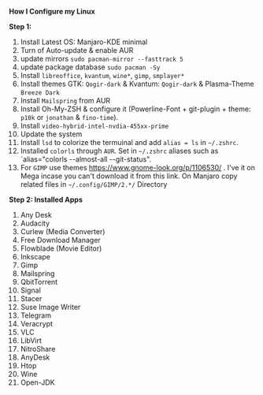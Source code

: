 **How I Configure my Linux**

**Step 1:**
  1. Install Latest OS: Manjaro-KDE minimal
  2. Turn of Auto-update & enable AUR
  3. update mirrors `sudo pacman-mirror --fasttrack 5`
  4. update package database `sudo pacman -Sy`
  5. Install `libreoffice`, `kvantum`, `wine*`, `gimp`, `smplayer*`
  6. Install themes GTK: `Qogir-dark` & Kvantum: `Qogir-dark` & Plasma-Theme `Breeze Dark`
  7. Install `Mailspring` from AUR
  8. Install Oh-My-ZSH & configure it (Powerline-Font + git-plugin + theme: `p10k` or `jonathan` & `fino-time`).
  9. Install `video-hybrid-intel-nvdia-455xx-prime`
  10. Update the system
  11. Install `lsd` to colorize the termuinal and add `alias = ls` in `~/.zshrc`.
  12. Installed `colorls` through `AUR`. Set in `~/.zshrc` aliases such as `alias="colorls --almost-all --git-status".
  13. For `GIMP` use themes https://www.gnome-look.org/p/1106530/ . I've it on Mega incase you can't download it from this link.
      On Manjaro copy related files in `~/.config/GIMP/2.*/` Directory


**Step 2: Installed Apps**
  1. Any Desk
  2. Audacity
  3. Curlew (Media Converter)
  4. Free Download Manager
  5. Flowblade (Movie Editor)
  6. Inkscape
  7. Gimp
  8. Mailspring
  9. QbitTorrent
  10. Signal
  11. Stacer
  12. Suse Image Writer
  13. Telegram
  14. Veracrypt
  15. VLC
  16. LibVirt
  17. NitroShare
  18. AnyDesk
  19. Htop
  20. Wine
  21. Open-JDK
